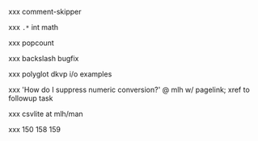 
xxx comment-skipper

xxx `.*` int math

xxx popcount

xxx backslash bugfix

xxx polyglot dkvp i/o examples

xxx 'How do I suppress numeric conversion?' @ mlh w/ pagelink; xref to followup task

xxx csvlite at mlh/man

xxx 150 158 159

